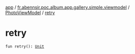 [app](../../index.md) / [fr.abennsir.poc.album.app.gallery.simple.viewmodel](../index.md) / [PhotoViewModel](index.md) / [retry](./retry.md)

# retry

`fun retry(): `[`Unit`](https://kotlinlang.org/api/latest/jvm/stdlib/kotlin/-unit/index.html)